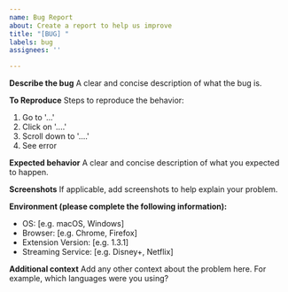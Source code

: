```yaml
---
name: Bug Report
about: Create a report to help us improve
title: "[BUG] "
labels: bug
assignees: ''

---
```


**Describe the bug**
A clear and concise description of what the bug is.

**To Reproduce**
Steps to reproduce the behavior:
1. Go to '...'
2. Click on '....'
3. Scroll down to '....'
4. See error

**Expected behavior**
A clear and concise description of what you expected to happen.

**Screenshots**
If applicable, add screenshots to help explain your problem.

**Environment (please complete the following information):**
* OS: [e.g. macOS, Windows]
* Browser: [e.g. Chrome, Firefox]
* Extension Version: [e.g. 1.3.1] 
* Streaming Service: [e.g. Disney+, Netflix]

**Additional context**
Add any other context about the problem here. For example, which languages were you using?
